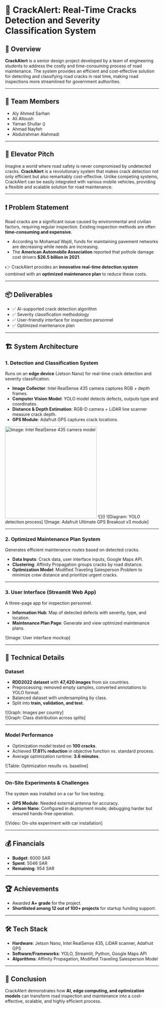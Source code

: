 # 🚗 CrackAlert: Real-Time Cracks Detection and Severity Classification System  

## 📌 Overview  
**CrackAlert** is a senior design project developed by a team of engineering students to address the costly and time-consuming process of road maintenance. The system provides an efficient and cost-effective solution for detecting and classifying road cracks in real time, making road inspections more streamlined for government authorities.  

---

## 👥 Team Members  
- Aly Ahmed Sarhan  
- Ali Alloush  
- Yaman Shullar ()
- Ahmad Nayfeh  
- Abdulrahman Alahmadi  

---

## 🎤 Elevator Pitch  
Imagine a world where road safety is never compromised by undetected cracks. **CrackAlert** is a revolutionary system that makes crack detection not only efficient but also remarkably cost-effective. Unlike competing systems, CrackAlert can be easily integrated with various mobile vehicles, providing a flexible and scalable solution for road maintenance.  

---

## ❗ Problem Statement  
Road cracks are a significant issue caused by environmental and civilian factors, requiring regular inspection. Existing inspection methods are often **time-consuming and expensive**.  

- According to Mohamad Wajdi, funds for maintaining pavement networks are decreasing while needs are increasing.  
- The **American Automobile Association** reported that pothole damage cost drivers **$26.5 billion in 2021**.  

👉 CrackAlert provides an **innovative real-time detection system** combined with an **optimized maintenance plan** to reduce these costs.  

---

## 📦 Deliverables  
- ✅ AI-supported crack detection algorithm  
- ✅ Severity classification methodology  
- ✅ User-friendly interface for inspection personnel  
- ✅ Optimized maintenance plan  

---

## 🏗️ System Architecture  

### 1. Detection and Classification System  
Runs on an **edge device** (Jetson Nano) for real-time crack detection and severity classification.  

- **Image Collector**: Intel RealSense 435 camera captures RGB + depth frames.  
- **Computer Vision Model**: YOLO model detects defects, outputs type and coordinates.  
- **Distance & Depth Estimation**: RGB-D camera + LiDAR line scanner measure crack depth.  
- **GPS Module**: Adafruit GPS captures crack locations.  

<img src="[images/dashboard.png](https://github.com/yaman-77/Senior-Design-Project/blob/main/Vids%26Images/Intel%20RealSense%20Camera.jpg)" alt="Image: Intel RealSense 435 camera model" width="300"/>
![]() 
![Diagram: YOLO detection process]  
![Image: Adafruit Ultimate GPS Breakout v3 module]  

---

### 2. Optimized Maintenance Plan System  
Generates efficient maintenance routes based on detected cracks.  

- **Data Inputs**: Crack data, user interface inputs, Google Maps API.  
- **Clustering**: Affinity Propagation groups cracks by road distance.  
- **Optimization Model**: Modified Traveling Salesperson Problem to minimize crew distance and prioritize urgent cracks.  

---

### 3. User Interface (Streamlit Web App)  
A three-page app for inspection personnel.  

- **Information Hub**: Map of detected defects with severity, type, and location.  
- **Maintenance Plan Page**: Generate and view optimized maintenance plans.  

![Image: User interface mockup]  

---

## 🔬 Technical Details  

### Dataset  
- **RDD2022 dataset** with **47,420 images** from six countries.  
- Preprocessing: removed empty samples, converted annotations to YOLO format.  
- Balanced dataset with undersampling by class.  
- Split into **train, validation, and test**.  

![Graph: Images per country]  
![Graph: Class distribution across splits]  

---

### Model Performance  
- Optimization model tested on **100 cracks**.  
- Achieved **17.81% reduction** in objective function vs. standard process.  
- Average optimization runtime: **3.6 minutes**.  

![Table: Optimization results vs. baseline]  

---

### On-Site Experiments & Challenges  
The system was installed on a car for live testing.  

- **GPS Module**: Needed external antenna for accuracy.  
- **Jetson Nano**: Configured in deployment mode; debugging harder but ensured hands-free operation.  

![Video: On-site experiment with car installation]  

---

## 💰 Financials  
- **Budget**: 6000 SAR  
- **Spent**: 5046 SAR  
- **Remaining**: 954 SAR  

---

## 🏆 Achievements  
- Awarded **A+ grade** for the project.  
- **Shortlisted among 12 out of 100+ projects** for startup funding support.  

---

## 🛠️ Tech Stack  
- **Hardware**: Jetson Nano, Intel RealSense 435, LiDAR scanner, Adafruit GPS  
- **Software/Frameworks**: YOLO, Streamlit, Python, Google Maps API  
- **Algorithms**: Affinity Propagation, Modified Traveling Salesperson Model  

---

## 📌 Conclusion  
CrackAlert demonstrates how **AI, edge computing, and optimization models** can transform road inspection and maintenance into a cost-effective, scalable, and highly efficient process.  
